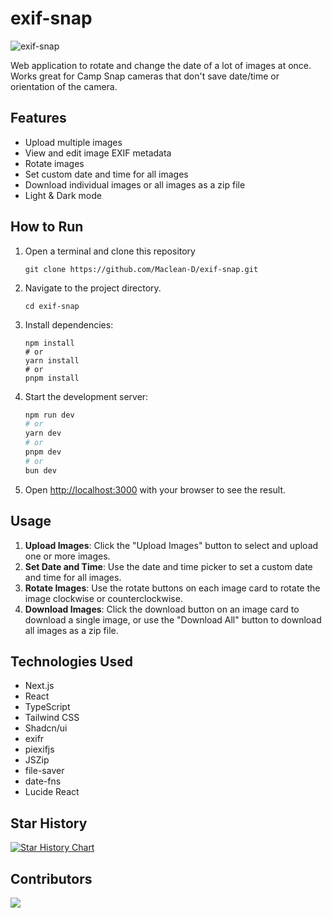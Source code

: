 # exif-snap

![exif-snap](https://raw.githubusercontent.com/Maclean-D/pickpair/refs/heads/master/exif-snap.png)

Web application to rotate and change the date of a lot of images at once. Works great for Camp Snap cameras that don't save date/time or orientation of the camera.

## Features

- Upload multiple images
- View and edit image EXIF metadata
- Rotate images
- Set custom date and time for all images
- Download individual images or all images as a zip file
- Light & Dark mode

## How to Run

1. Open a terminal and clone this repository
   ```
   git clone https://github.com/Maclean-D/exif-snap.git
   ```
   
2. Navigate to the project directory.
   ```
   cd exif-snap
   ```

3. Install dependencies:
   ```
   npm install
   # or
   yarn install
   # or
   pnpm install
   ```

4. Start the development server:
   ```bash
   npm run dev
   # or
   yarn dev
   # or
   pnpm dev
   # or
   bun dev
   ```   
   
5. Open [http://localhost:3000](http://localhost:3000) with your browser to see the result.

## Usage

1. **Upload Images**: Click the "Upload Images" button to select and upload one or more images.
2. **Set Date and Time**: Use the date and time picker to set a custom date and time for all images.
3. **Rotate Images**: Use the rotate buttons on each image card to rotate the image clockwise or counterclockwise.
4. **Download Images**: Click the download button on an image card to download a single image, or use the "Download All" button to download all images as a zip file.

## Technologies Used

- Next.js
- React
- TypeScript
- Tailwind CSS
- Shadcn/ui
- exifr
- piexifjs
- JSZip
- file-saver
- date-fns
- Lucide React

## Star History

[![Star History Chart](https://api.star-history.com/svg?repos=Maclean-D/exif-snap&type=Date)](https://star-history.com/#Maclean-D/exif-snap&Date)

## Contributors

<a href="https://github.com/Maclean-D/exif-snap/graphs/contributors">
  <img src="https://contrib.rocks/image?repo=Maclean-D/exif-snap" />
</a>
